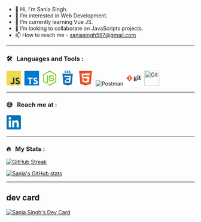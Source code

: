 - 👋 Hi, I’m Sania Singh.
- 👀 I’m interested in Web Development. 
- 🌱 I’m currently learning Vue JS.
- 💞️ I’m looking to collaborate on JavaScripts projects.
- 📫 How to reach me - saniasingh597@gmail.com

<!---
saniasingh/saniasingh is a ✨ special ✨ repository because its `README.md` (this file) appears on your GitHub profile.
You can click the Preview link to take a look at your changes.
--->

---

### 🛠 &nbsp; Languages and Tools :

<p>
<img src="https://github.com/devicons/devicon/blob/master/icons/javascript/javascript-original.svg" title="JavaScript" alt="JavaScript" width="40" height="40"/>&nbsp;
<img src="https://github.com/devicons/devicon/blob/master/icons/typescript/typescript-original.svg" title="TypeScript" alrt="TypeScript" width="40" height="40"/>&nbsp;
<img src="https://github.com/devicons/devicon/blob/master/icons/nodejs/nodejs-original.svg" title="NodeJS" alt="NodeJS" width="40" height="40"/>&nbsp; 
<img src="https://github.com/devicons/devicon/blob/master/icons/css3/css3-plain-wordmark.svg"  title="CSS3" alt="CSS" width="40" height="40"/>&nbsp; 
<img src="https://github.com/devicons/devicon/blob/master/icons/html5/html5-original.svg" title="HTML5" alt="HTML" width="40" height="40"/>&nbsp; 
<img src="https://www.vectorlogo.zone/logos/getpostman/getpostman-icon.svg" title="Postman"  alt="Postman" width="40" height="40"/>&nbsp; 
<img src="https://github.com/devicons/devicon/blob/master/icons/git/git-original-wordmark.svg" title="Git" **alt="Git" width="40" height="40"/>&nbsp; 
  <img src="https://blog.leonhassan.co.uk/content/images/2019/01/react-1.svg" title="Git" **alt="Git" width="40" height="40"/>&nbsp; 
</p>

---

### 😅 &nbsp; Reach me at :

<p>
  <a href="www.linkedin.com/in/sania-singh-812714224"><img src="https://github.com/devicons/devicon/blob/master/icons/linkedin/linkedin-original.svg" title="LinkedIn" **alt="LinkedIn" width="40" height="40"/></a>&nbsp; 
</p>

---

### 🔥 &nbsp; My Stats :
[![GitHub Streak](http://github-readme-streak-stats.herokuapp.com?user=saniasingh&theme=onedark_duo&hide_border=true)](https://git.io/streak-stats)  
  
[![Sania's GitHub stats](https://github-readme-stats.vercel.app/api?username=saniasingh&show_icons=true&theme=gotham)](https://github.com/saniasingh/github-readme-stats)  

---

## dev card
<a href="https://app.daily.dev/saniasingh"><img src="https://api.daily.dev/devcards/df159c36315342e2b96db1ec40358a06.png?r=t64" width="400" alt="Sania Singh's Dev Card"/></a>

